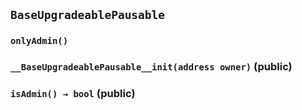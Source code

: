 ## `BaseUpgradeablePausable`





### `onlyAdmin()`






### `__BaseUpgradeablePausable__init(address owner)` (public)





### `isAdmin() → bool` (public)






